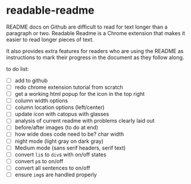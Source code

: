 # readable-readme

README docs on Github are difficult to read for text longer than a paragraph or two. Readable Readme is a Chrome extension that makes it easier to read longer pieces of text.

It also provides extra features for readers who are using the README as instructions to mark their progress in the document as they follow along.

to do list:

- [ ] add to github
- [ ] redo chrome extension tutorial from scratch
- [ ] get a working html popup for the icon in the top right
- [ ] column width options
- [ ] column location options (left/center)
- [ ] update icon with catopus with glasses
- [ ] analysis of current readme with problems clearly laid out
- [ ] before/after images (to do at end)
- [ ] how wide does code need to be? char width
- [ ] night mode (light gray on dark gray)
- [ ] Medium mode (sans serif headers, serif text)
- [ ] convert `li`s to `div`s with on/off states
- [ ] convert `p`s to on/off
- [ ] convert all sentences to on/off
- [ ] ensure `img`s are handled properly

